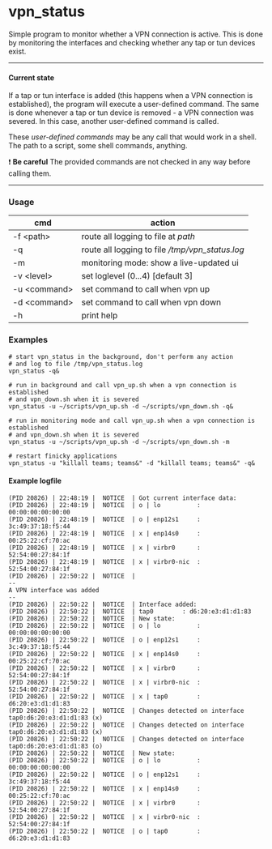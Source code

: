 # vpn_status

Simple program to monitor whether a VPN connection is active. This is done by monitoring the interfaces and checking whether any tap or tun devices exist.  

---

#### Current state

If a tap or tun interface is added (this happens when a VPN connection is established), the program will execute a user-defined command.
The same is done whenever a tap or tun device is removed - a VPN connection was severed. In this case, another user-defined command is called.

These *user-defined commands* may be any call that would work in a shell. The path to a script, some shell commands, anything. 

:exclamation: **Be careful** The provided commands are not checked in any way before calling them.

---


### Usage

| cmd         |action |
|-------------|-------|
|-f \<path>   | route all logging to file at *path* 
|-q           | route all logging to file */tmp/vpn_status.log*
|-m           | monitoring mode: show a live-updated ui
|-v \<level>  | set loglevel (0...4) [default 3]
|-u \<command>| set command to call when vpn up
|-d \<command>| set command to call when vpn down
|-h           | print help


### Examples

    # start vpn_status in the background, don't perform any action
    # and log to file /tmp/vpn_status.log
    vpn_status -q&
    
    # run in background and call vpn_up.sh when a vpn connection is established
    # and vpn_down.sh when it is severed
    vpn_status -u ~/scripts/vpn_up.sh -d ~/scripts/vpn_down.sh -q&
    
    # run in monitoring mode and call vpn_up.sh when a vpn connection is established
    # and vpn_down.sh when it is severed
    vpn_status -u ~/scripts/vpn_up.sh -d ~/scripts/vpn_down.sh -m
    
    # restart finicky applications
    vpn_status -u "killall teams; teams&" -d "killall teams; teams&" -q&


#### Example logfile

    
    (PID 20826) | 22:48:19 |  NOTICE  | Got current interface data:
	(PID 20826) | 22:48:19 |  NOTICE  | o | lo          : 00:00:00:00:00:00
	(PID 20826) | 22:48:19 |  NOTICE  | o | enp12s1     : 3c:49:37:18:f5:44
	(PID 20826) | 22:48:19 |  NOTICE  | x | enp14s0     : 00:25:22:cf:70:ac
	(PID 20826) | 22:48:19 |  NOTICE  | x | virbr0      : 52:54:00:27:84:1f
	(PID 20826) | 22:48:19 |  NOTICE  | x | virbr0-nic  : 52:54:00:27:84:1f
	(PID 20826) | 22:50:22 |  NOTICE  | 
	--
	A VPN interface was added
	--
	(PID 20826) | 22:50:22 |  NOTICE  | Interface added:
	(PID 20826) | 22:50:22 |  NOTICE  | tap0        : d6:20:e3:d1:d1:83
	(PID 20826) | 22:50:22 |  NOTICE  | New state:
	(PID 20826) | 22:50:22 |  NOTICE  | o | lo          : 00:00:00:00:00:00
	(PID 20826) | 22:50:22 |  NOTICE  | o | enp12s1     : 3c:49:37:18:f5:44
	(PID 20826) | 22:50:22 |  NOTICE  | x | enp14s0     : 00:25:22:cf:70:ac
	(PID 20826) | 22:50:22 |  NOTICE  | x | virbr0      : 52:54:00:27:84:1f
	(PID 20826) | 22:50:22 |  NOTICE  | x | virbr0-nic  : 52:54:00:27:84:1f
	(PID 20826) | 22:50:22 |  NOTICE  | x | tap0        : d6:20:e3:d1:d1:83
	(PID 20826) | 22:50:22 |  NOTICE  | Changes detected on interface tap0:d6:20:e3:d1:d1:83 (x)
	(PID 20826) | 22:50:22 |  NOTICE  | Changes detected on interface tap0:d6:20:e3:d1:d1:83 (x)
	(PID 20826) | 22:50:22 |  NOTICE  | Changes detected on interface tap0:d6:20:e3:d1:d1:83 (o)
	(PID 20826) | 22:50:22 |  NOTICE  | New state:
	(PID 20826) | 22:50:22 |  NOTICE  | o | lo          : 00:00:00:00:00:00
	(PID 20826) | 22:50:22 |  NOTICE  | o | enp12s1     : 3c:49:37:18:f5:44
	(PID 20826) | 22:50:22 |  NOTICE  | x | enp14s0     : 00:25:22:cf:70:ac
	(PID 20826) | 22:50:22 |  NOTICE  | x | virbr0      : 52:54:00:27:84:1f
	(PID 20826) | 22:50:22 |  NOTICE  | x | virbr0-nic  : 52:54:00:27:84:1f
	(PID 20826) | 22:50:22 |  NOTICE  | o | tap0        : d6:20:e3:d1:d1:83


